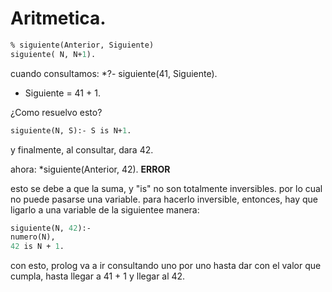 # Aritmetica.

```pl
% siguiente(Anterior, Siguiente)
siguiente( N, N+1).
```
cuando consultamos:
*?- siguiente(41, Siguiente).
* Siguiente = 41 + 1.
 
¿Como resuelvo esto? 

```pl
siguiente(N, S):- S is N+1.
```

y finalmente, al consultar, dara 42.

ahora: 
*siguiente(Anterior, 42).
**ERROR** 

esto se debe a que la suma, y "is" no son totalmente inversibles. por lo cual no puede pasarse una variable.
para hacerlo inversible, entonces, hay que ligarlo a una variable de la siguientee manera:

```pl
siguiente(N, 42):-
numero(N),
42 is N + 1.
```
con esto, prolog va a ir consultando uno por uno hasta dar con el valor que cumpla, hasta llegar a 41 + 1 y llegar al 42.